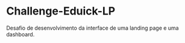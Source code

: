 # Challenge-Eduick-LP
 Desafio de desenvolvimento da interface de uma landing page e uma dashboard.
